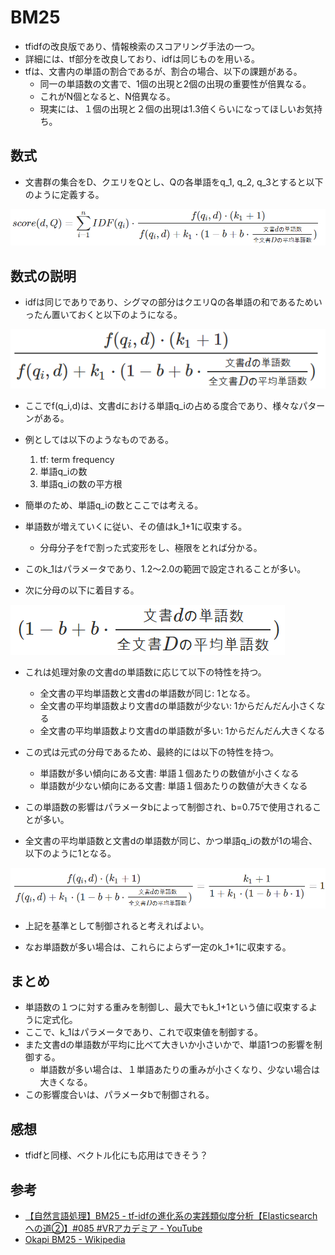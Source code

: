 # BM25

* tfidfの改良版であり、情報検索のスコアリング手法の一つ。
* 詳細には、tf部分を改良しており、idfは同じものを用いる。
* tfは、文書内の単語の割合であるが、割合の場合、以下の課題がある。
  * 同一の単語数の文書で、1個の出現と2個の出現の重要性が倍異なる。
  * これがN個となると、N倍異なる。
  * 現実には、１個の出現と２個の出現は1.3倍くらいになってほしいお気持ち。

## 数式

* 文書群の集合をD、クエリをQとし、Qの各単語をq_1, q_2, q_3とすると以下のように定義する。

![](./img/bm25_2022-06-04-16-55-12.png)

## 数式の説明

* idfは同じでありであり、シグマの部分はクエリQの各単語の和であるためいったん置いておくと以下のようになる。

![](./img/bm25_2022-06-04-23-50-33.png)

* ここでf(q_i,d)は、文書dにおける単語q_iの占める度合であり、様々なパターンがある。
* 例としては以下のようなものである。
  1. tf: term frequency
  2. 単語q_iの数
  3. 単語q_iの数の平方根

* 簡単のため、単語q_iの数とここでは考える。
* 単語数が増えていくに従い、その値はk_1+1に収束する。
  * 分母分子をfで割った式変形をし、極限をとれば分かる。
* このk_1はパラメータであり、1.2～2.0の範囲で設定されることが多い。
* 次に分母の以下に着目する。

![](./img/bm25_2022-06-04-17-02-01.png)

* これは処理対象の文書dの単語数に応じて以下の特性を持つ。
  * 全文書の平均単語数と文書dの単語数が同じ: 1となる。
  * 全文書の平均単語数より文書dの単語数が少ない: 1からだんだん小さくなる
  * 全文書の平均単語数より文書dの単語数が多い: 1からだんだん大きくなる

* この式は元式の分母であるため、最終的には以下の特性を持つ。
  * 単語数が多い傾向にある文書: 単語１個あたりの数値が小さくなる
  * 単語数が少ない傾向にある文書: 単語１個あたりの数値が大きくなる

* この単語数の影響はパラメータbによって制御され、b=0.75で使用されることが多い。

* 全文書の平均単語数と文書dの単語数が同じ、かつ単語q_iの数が1の場合、以下のように1となる。

![](./img/bm25_2022-06-05-00-01-08.png)

* 上記を基準として制御されると考えればよい。

* なお単語数が多い場合は、これらによらず一定のk_1+1に収束する。

## まとめ

* 単語数の１つに対する重みを制御し、最大でもk_1+1という値に収束するように定式化。
* ここで、k_1はパラメータであり、これで収束値を制御する。
* また文書dの単語数が平均に比べて大きいか小さいかで、単語1つの影響を制御する。
  * 単語数が多い場合は、１単語あたりの重みが小さくなり、少ない場合は大きくなる。
* この影響度合いは、パラメータbで制御される。

## 感想

* tfidfと同様、ベクトル化にも応用はできそう？

## 参考

* [【自然言語処理】BM25 - tf-idfの進化系の実践類似度分析【Elasticsearch への道②】#085 #VRアカデミア - YouTube](https://www.youtube.com/watch?v=_HSOX0oh2ns)
* [Okapi BM25 - Wikipedia](https://ja.wikipedia.org/wiki/Okapi_BM25)
